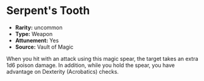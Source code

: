 
# Serpent's Tooth

* **Rarity:** uncommon
* **Type:** Weapon
* **Attunement:** Yes
* **Source:** Vault of Magic


When you hit with an attack using this magic spear, the target takes an extra 1d6 poison damage. In addition, while you hold the spear, you have advantage on Dexterity (Acrobatics) checks.
